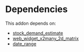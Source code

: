 # Dependencies

This addon depends on:

- [stock_demand_estimate](../../odoo-bringout-oca-stock-logistics-warehouse-stock_demand_estimate)
- [web_widget_x2many_2d_matrix](../../odoo-bringout-oca-web-web_widget_x2many_2d_matrix)
- [date_range](../../odoo-bringout-oca-server-ux-date_range)
